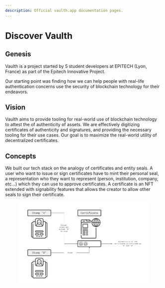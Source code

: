 ```yaml
---
description: Official vaulth.app documentation pages.
---
```


# Discover Vaulth

## Genesis

Vaulth is a project started by 5 student developers at EPITECH (Lyon, France) as part of the Epitech Innovative Project.&#x20;

Our starting point was finding how we can help people with real-life authentication concerns use the security of blockchain technology for their endeavors.

## Vision

Vaulth aims to provide tooling for real-world use of blockchain technology to attest the of authenticity of assets. We are effectively digitizing certificates of authenticity and signatures, and providing the necessary tooling for their use cases. Our goal is to maximize the real-world utility of decentralized certificates.

## Concepts

We built our tech stack on the analogy of certificates and entity seals. A user who want to issue or sign certificates have to mint their personal seal, a representation who they want to represent (person, institution, company, etc...) which they can use to approve certificates. A certificate is an NFT extended with signability features that allows the creator to allow other seals to sign their certificate.

<figure><img src=".gitbook/assets/vaulth-concept.png" alt=""><figcaption></figcaption></figure>
